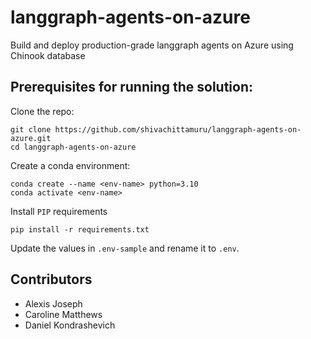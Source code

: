 # langgraph-agents-on-azure
Build and deploy production-grade langgraph agents on Azure using Chinook database

## Prerequisites for running the solution:

Clone the repo:
```console
git clone https://github.com/shivachittamuru/langgraph-agents-on-azure.git
cd langgraph-agents-on-azure
```

Create a conda environment:
```console
conda create --name <env-name> python=3.10
conda activate <env-name>
```

Install `PIP` requirements
```console
pip install -r requirements.txt
```

Update the values in `.env-sample` and rename it to `.env`.

## Contributors

- Alexis Joseph
- Caroline Matthews
- Daniel Kondrashevich
